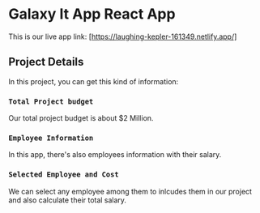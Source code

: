 # Galaxy It App React App

This is our live app link: [https://laughing-kepler-161349.netlify.app/]

## Project Details

In this project, you can get this kind of information:

### `Total Project budget`

Our total project budget is about $2 Million.

### `Employee Information`

In this app, there's also employees information with their salary.

### `Selected Employee and Cost`

We can select any employee among them to inlcudes them in our project and also calculate their total salary.
